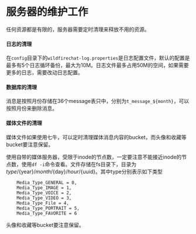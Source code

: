 # 服务器的维护工作
任何资源都是有限的，服务器需要定时清理来释放不用的资源。
#### 日志的清理
在```config```目录下的```wildfirechat-log.properties```是日志配置文件，默认的配置是最多有5个日志循环备份，最大为10M。日志文件最多占用50M的空间，如果需要更多的日志，需要改动日志配置。

#### 数据库的清理
消息是按照月份存储在36个message表只中，分别为```t_message_${month}```，可以按照月份来删除消息。

#### 媒体文件的清理
媒体文件如果使用七牛，可以定时清理媒体消息内容的bucket，而头像和收藏等bucket要注意保留。

使用自带的媒体服务器，受限于inode的节点数，一定要注意不能接近inode的节点数，使用```df -i```命令查看。文件存储在fs目录下，目录为${type}/${year}/${month}/${day}/${hour}/${uuid}。其中type分别表示如下类型
```
    Media_Type_GENERAL = 0,
    Media_Type_IMAGE = 1,
    Media_Type_VOICE = 2,
    Media_Type_VIDEO = 3,
    Media_Type_File = 4,
    Media_Type_PORTRAIT = 5,
    Media_Type_FAVORITE = 6
```
头像和收藏等bucket要注意保留。
